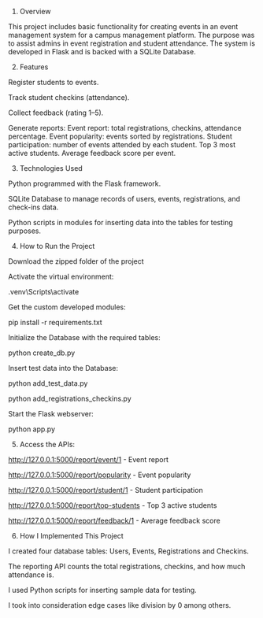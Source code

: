 1. Overview

This project includes basic functionality for creating events in an event management system for a campus management platform. The purpose was to assist admins in event registration and student attendance. The system is developed in Flask and is backed with a SQLite Database.

2. Features

Register students to events.

Track student checkins (attendance).

Collect feedback (rating 1–5).

Generate reports:
  Event report: total registrations, checkins, attendance percentage.
  Event popularity: events sorted by registrations.
  Student participation: number of events attended by each student.
  Top 3 most active students.
  Average feedback score per event.

3. Technologies Used

Python programmed with the Flask framework.

SQLite Database to manage records of users, events, registrations, and check-ins data. 

Python scripts in modules for inserting data into the tables for testing purposes. 

4. How to Run the Project

Download the zipped folder of the project 

Activate the virtual environment:

.venv\Scripts\activate

Get the custom developed modules:

pip install -r requirements.txt

Initialize the Database with the required tables:

python create_db.py

Insert test data into the Database:

python add_test_data.py

python add_registrations_checkins.py

Start the Flask webserver:

python app.py

5. Access the APIs:

http://127.0.0.1:5000/report/event/1 - Event report

http://127.0.0.1:5000/report/popularity - Event popularity

http://127.0.0.1:5000/report/student/1 - Student participation

http://127.0.0.1:5000/report/top-students - Top 3 active students

http://127.0.0.1:5000/report/feedback/1 - Average feedback score

6. How I Implemented This Project

I created four database tables: Users, Events, Registrations and Checkins.

The reporting API counts the total registrations, checkins, and how much attendance is.

I used Python scripts for inserting sample data for testing.

I took into consideration edge cases like division by 0 among others.

